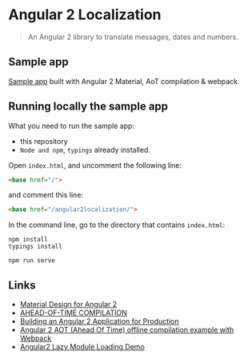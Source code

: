 # Angular 2 Localization
> An Angular 2 library to translate messages, dates and numbers.

## Sample app
[Sample app](http://robisim74.github.io/angular2localization) built with Angular 2 Material, AoT compilation & webpack.

## Running locally the sample app
What you need to run the sample app:
- this repository
- `Node and npm`, `typings` already installed.

Open `index.html`, and uncomment the following line:
```Html
<base href="/">
```
and comment this line:
```Html
<base href="/angular2localization/">
```

In the command line, go to the directory that contains `index.html`:
```Shell
npm install
typings install

npm run serve
```

## Links
- [Material Design for Angular 2](https://github.com/angular/material2)
- [AHEAD-OF-TIME COMPILATION](https://angular.io/docs/ts/latest/cookbook/aot-compiler.html)
- [Building an Angular 2 Application for Production](http://blog.mgechev.com/2016/06/26/tree-shaking-angular2-production-build-rollup-javascript/)
- [Angular 2 AOT (Ahead Of Time) offline compilation example with Webpack](https://github.com/blacksonic/angular2-aot-webpack)
- [Angular2 Lazy Module Loading Demo](https://github.com/Quramy/ng2-lazy-load-demo)
